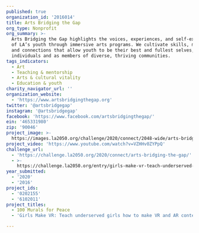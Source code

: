 ```yaml
---
published: true
organization_id: '2016014'
title: Arts Bridging the Gap
org_type: Nonprofit
org_summary: >-
  Arts Bridging the Gap highlights the voices, experiences, and self-expression
  of LA’s youth through immersive arts programs. We cultivate skills, mindsets,
  and connections that allow youth to be their best and fullest selves, as
  individuals and as members of diverse, thriving communities.
tags_indicators:
  - Art
  - Teaching & mentorship
  - Arts & cultural vitality
  - Education & youth
charity_navigator_url: ''
organization_website:
  - 'https://www.artsbridgingthegap.org'
twitter: '@artsbridgegap'
instagram: '@artsbridgegap'
facebook: 'https://www.facebook.com/artsbridgingthegap/'
ein: '465331980'
zip: '90046'
project_image: >-
  https://images.la2050.org/challenge/2020/connect/2048-wide/arts-bridging-the-gap.jpg
project_video: 'https://www.youtube.com/watch?v=VZHHv0ZYPpQ'
challenge_url:
  - 'https://challenge.la2050.org/2020/connect/arts-bridging-the-gap/'
  - >-
    https://challenge.la2050.org/entry/girls-make-vr-teach-underserved-girls-how-to-make-vr-and-ar-content
year_submitted:
  - '2020'
  - '2016'
project_ids:
  - '0202155'
  - '6102011'
project_titles:
  - 100 Murals for Peace
  - 'Girls Make VR: Teach underserved girls how to make VR and AR content'

---
```

